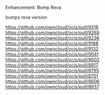 Enhancement: Bump Reva

bumps reva version

https://github.com/owncloud/ocis/pull/9318
https://github.com/owncloud/ocis/pull/9269
https://github.com/owncloud/ocis/pull/9236
https://github.com/owncloud/ocis/pull/9188
https://github.com/owncloud/ocis/pull/9132
https://github.com/owncloud/ocis/pull/9041
https://github.com/owncloud/ocis/pull/9002
https://github.com/owncloud/ocis/pull/8917
https://github.com/owncloud/ocis/pull/8795
https://github.com/owncloud/ocis/pull/8701
https://github.com/owncloud/ocis/pull/8606
https://github.com/owncloud/ocis/pull/8937
